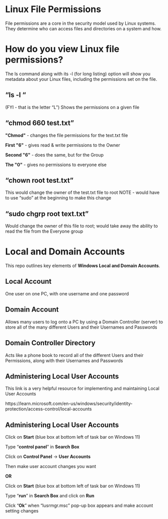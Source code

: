 <h1>Linux File Permissions</h1>
File permissions are a core in the security model used by Linux systems. They determine who can access files and directories on a system and how</b>.<br/>
<h1>How do you view Linux file permissions?</h1>
The ls command along with its -l (for long listing) option will show you metadata about your Linux files, including the permissions set on the file</b>.<br/>
	<h2>“ls -l “</h2> (FYI - that is the letter “L”) 
 Shows the permissions on a given file</h2>
	<h2>“chmod 660 test.txt”</h2> 
 <p><b>"Chmod"</b> - changes the file permissions for the text.txt file</p>
		<p><b>First "6"</b> - gives read & write permissions to the Owner</p>
		<p><b>Second "6"</b> - does the same, but for the Group</p>
		<p><b>The "0"</b> - gives no permissions to everyone else</p>
	<h2>“chown root test.txt”</h2>
 	This would change the owner of the test.txt file to root</h2>
		NOTE - would have to use “sudo” at the beginning to make this change
	<h2>“sudo chgrp root text.txt”</h2>
 	Would change the owner of this file to root; would take away 
the ability to read the file from the Everyone group</h2>



<h1>Local and Domain Accounts</h1>
This repo outlines key elements of <b>Windows Local and Domain Accounts</b>.<br/>
	<h2>Local Account</h2> 
 		One user on one PC, with one username and one password</h2>
	<h2>Domain Account</h2> 
 		Allows many users to log onto a PC by using a Domain Controller (server) to store all of the many different Users and their Usernames and Passwords</h2>
	<h2>Domain Controller Directory</h2> 
 		Acts like a phone book to record all of the different Users and their Permissions, along with their Usernames and Passwords</h2>
	<h2>Administering Local User Accounts</h2>	
 		This link is a very helpful resource for implementing and maintaining Local User Accounts</h2>
   		<p>https://learn.microsoft.com/en-us/windows/security/identity-protection/access-control/local-accounts</p>
	<h2>Administering Local User Accounts</h2>
		<p>Click on <b>Start</b> (blue box at bottom left of task bar on Windows 11)</p>
		<p>Type “<b>control panel</b>” in <b>Search Box</b></p>
		<p>Click on <b>Control Panel</b> -> <b>User Accounts</b></p>
		<p>Then make user account changes you want</p>
    	<b><p>OR</b></p>
		<p>Click on <b>Start</b> (blue box at bottom left of task bar on Windows 11)</p>
		<p>Type “<b>run</b>” in <b>Search Box</b> and click on <b>Run</b></p>
		<p>Click “<b>Ok</b>” when “lusrmgr.msc” pop-up box appears and make account setting changes</p>
